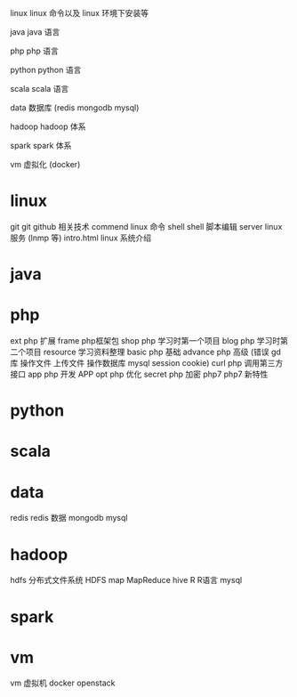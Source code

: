 linux      linux 命令以及 linux 环境下安装等

java       java 语言

php        php 语言

python     python 语言

scala      scala 语言

data       数据库 (redis mongodb mysql)

hadoop     hadoop 体系

spark      spark 体系

vm         虚拟化 (docker)

linux
===================================
git        git github 相关技术
commend    linux 命令
shell      shell 脚本编辑
server     linux 服务 (lnmp 等)
intro.html linux 系统介绍

java
===================================

php
===================================
ext        php 扩展
frame      php框架包
shop       php 学习时第一个项目
blog       php 学习时第二个项目
resource   学习资料整理
basic      php 基础
advance    php 高级 (错误    gd 库    操作文件    上传文件    操作数据库 mysql    session cookie)
curl       php 调用第三方接口
app        php 开发 APP
opt        php 优化
secret     php 加密
php7       php7 新特性

python
===================================

scala
===================================

data
===================================
redis      redis 数据
mongodb
mysql

hadoop
===================================
hdfs 分布式文件系统 HDFS
map MapReduce
hive
R R语言
mysql 

spark
===================================

vm
===================================
vm  虚拟机
docker
openstack
